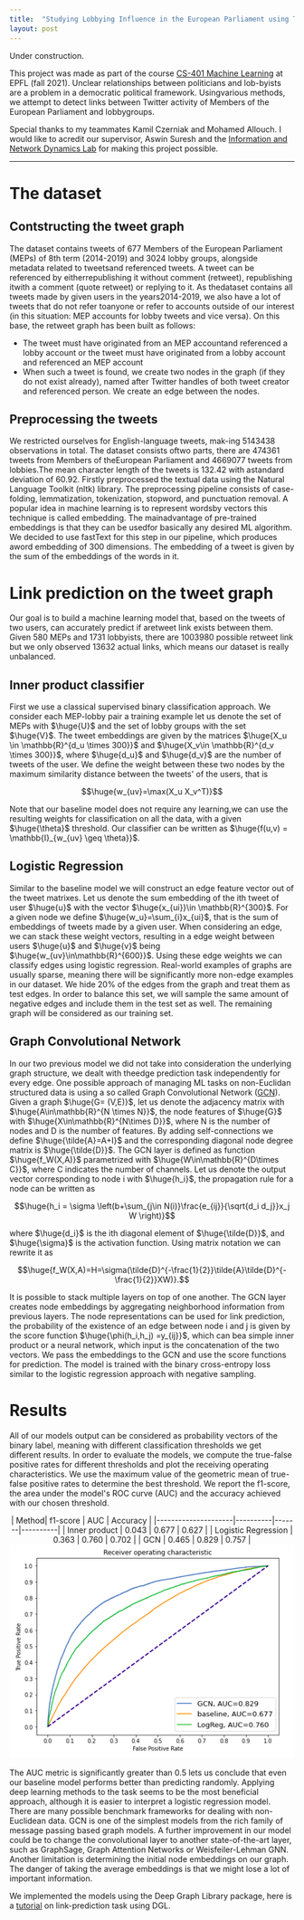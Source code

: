 ```yaml
---
title:  "Studying Lobbying Influence in the European Parliament using Twitter data"
layout: post
---
```


<style TYPE="text/css">
code.has-jax {font: inherit; font-size: 200%; background: inherit; border: inherit;}
</style>
<script type="text/x-mathjax-config">
MathJax.Hub.Config({
    tex2jax: {
        inlineMath: [['$','$'], ['\\(','\\)']],
         chtml: {
            scale: 1.3
        },
        svg: {
            scale: 1.3
        },
        skipTags: ['script', 'noscript', 'style', 'textarea', 'pre'] // removed 'code' entry
    }
});
MathJax.Hub.Queue(function() {
    var all = MathJax.Hub.getAllJax(), i;
    for(i = 0; i < all.length; i += 1) {
        all[i].SourceElement().parentNode.className += ' has-jax';
    }
});
</script>
<script type="text/javascript" src="https://cdnjs.cloudflare.com/ajax/libs/mathjax/2.7.4/MathJax.js?config=TeX-AMS_HTML-full"></script>
   


Under construction.

This project was made as part of the course [CS-401 Machine Learning](https://edu.epfl.ch/coursebook/en/machine-learning-CS-433) at EPFL (fall 2021). Unclear relationships between politicians and lob-byists are a problem in a democratic political framework. Usingvarious  methods,  we  attempt  to  detect  links  between  Twitter activity  of  Members  of  the  European  Parliament  and  lobbygroups. 

Special thanks to my teammates Kamil Czerniak and Mohamed Allouch. I would like to acredit our supervisor, Aswin Suresh and the [Information and Network Dynamics Lab](https://indy.epfl.ch/) for making this project possible.

---

# The dataset

## Contstructing the tweet graph

The   dataset   contains   tweets   of   677   Members   of   the European  Parliament  (MEPs)  of  8th  term  (2014-2019)  and 3024  lobby  groups,  alongside  metadata  related  to  tweetsand referenced tweets. A tweet can be referenced by eitherrepublishing  it  without  comment  (retweet),  republishing  itwith  a  comment  (quote  retweet)  or  replying  to  it.  As  thedataset contains all tweets made by given users in the years2014-2019, we also have a lot of tweets that do not refer toanyone  or  refer  to  accounts  outside  of  our  interest  (in  this situation:  MEP  accounts  for  lobby  tweets  and  vice  versa). On this base, the retweet graph has been built as follows:

- The tweet must have originated from an MEP accountand referenced a lobby account or the tweet must have originated  from  a  lobby  account  and  referenced  an MEP account
- When such a tweet is found, we create two nodes in the  graph  (if  they  do  not  exist  already),  named  after Twitter  handles  of  both  tweet  creator  and  referenced person. We create an edge between the nodes.

## Preprocessing the tweets

We restricted ourselves for English-language tweets, mak-ing  5143438  observations  in  total.  The  dataset  consists  oftwo  parts,  there  are  474361  tweets  from  Members  of  theEuropean  Parliament  and  4669077  tweets  from  lobbies.The  mean  character  length  of  the  tweets  is  132.42  with  astandard deviation of 60.92. Firstly preprocessed the textual data  using  the  Natural  Language  Toolkit  (nltk)  library. The preprocessing pipeline consists of case-folding, lemmatization,  tokenization,  stopword,  and  punctuation  removal. A  popular  idea  in  machine  learning  is  to  represent  wordsby  vectors  this  technique  is  called  embedding.  The  mainadvantage of pre-trained embeddings is that they can be usedfor basically any desired ML algorithm. We decided to use fastText for this step in our pipeline, which produces aword  embedding  of 300 dimensions.  The  embedding  of  a tweet is given by the sum of the embeddings of the words in it.


# Link prediction on the tweet graph
 
 Our goal is to build a machine learning model that, based on  the  tweets  of  two  users,  can  accurately  predict  if  aretweet link exists between them. Given 580 MEPs and 1731 lobbyists,  there  are  1003980  possible  retweet  link  but  we only observed 13632 actual links, which means our dataset is  really  unbalanced. 
 
 ## Inner product classifier
 First we use  a  classical  supervised  binary classification approach. We consider each MEP-lobby pair a training example let us denote the set of MEPs with $\huge{U}$ and the set of lobby groups with the set $\huge{V}$. The tweet embeddings are given by the matrices $\huge{X_u \in \mathbb{R}^{d_u \times 300}}$ and $\huge{X_v\in \mathbb{R}^{d_v \times 300}}$, where $\huge{d_u}$ and $\huge{d_v}$ are the number of tweets of the user. We define the weight between these two nodes by the maximum similarity distance between the tweets' of the users, that is 
   <center>
    $$\huge{w_{uv}=\max(X_u X_v^T)}$$
   </center>
 
Note that our baseline model does not require any learning,we can use the resulting weights for classification on all the data, with a given $\huge{\theta}$ threshold. Our classifier can be written as $\huge{f(u,v) = \mathbb{I}_{w_{uv} \geq \theta}}$.

## Logistic Regression
    
Similar  to  the  baseline  model  we  will  construct  an  edge feature  vector  out  of  the  tweet  matrixes.  Let  us  denote  the sum  embedding  of  the ith  tweet  of  user $\huge{u}$ with  the  vector $\huge{x_{ui}}\in \mathbb{R}^{300}$. For a given node we define $\huge{w_u}=\sum_{i}x_{ui}$, that  is  the  sum  of  embeddings  of  tweets  made  by  a  given user. When considering an edge, we can stack these weight vectors,  resulting  in  a  edge  weight  between  users $\huge{u}$ and $\huge{v}$ being $\huge{w_{uv}\in\mathbb{R}^{600}}$.  Using  these  edge  weights  we  can classify edges using logistic regression. Real-world examples of graphs are usually sparse, meaning  there  will  be  significantly  more  non-edge  examples  in our dataset. We hide 20% of  the  edges  from  the  graph  and  treat  them as  test  edges.  In  order  to  balance  this  set,  we  will  sample the same amount of negative edges and include them in the test set as well. The remaining graph will be considered as our  training  set.  
 
## Graph Convolutional Network
    
In  our  two  previous  model  we  did  not  take  into  consideration  the  underlying  graph  structure,  we  dealt  with  theedge  prediction  task  independently  for  every  edge.  One possible  approach  of  managing  ML  tasks  on  non-Euclidan structured  data  is  using  a  so  called  Graph  Convolutional Network ([GCN](https://tkipf.github.io/graph-convolutional-networks/)). Given  a  graph $\huge{G= (V,E)}$,  let  us  denote  the  adjacency matrix  with $\huge{A\in\mathbb{R}^{N \times N}}$,  the  node  features  of $\huge{G}$ with $\huge{X\in\mathbb{R}^{N\times D}}$,  where N is the number of nodes and D is  the  number  of features. By adding self-connections we define $\huge{\tilde{A}=A+I}$ and  the  corresponding  diagonal node degree  matrix  is $\huge{\tilde{D}}$.  The GCN  layer  is  defined  as  function $\huge{f_W(X,A)}$ parametrized with $\huge{W\in\mathbb{R}^{D\times C}}$,   where C indicates the   number of channels. Let us denote  the output vector corresponding to node i with $\huge{h_i}$, the propagation rule for a node can be written as
    
<center>
    $$\huge{h_i = \sigma \left(b+\sum_{j\in N(i)}\frac{e_{ij}}{\sqrt{d_i d_j}}x_j W  \right)}$$    
</center>
 
 where $\huge{d_i}$ is  the ith  diagonal  element  of  $\huge{\tilde{D}}$,  and $\huge{\sigma}$ is  the activation function. Using matrix notation we can rewrite it as 
    
<center>
    $$\huge{f_W(X,A)=H=\sigma(\tilde{D}^{-\frac{1}{2}}\tilde{A}\tilde{D}^{-\frac{1}{2}}XW)}.$$ 
</center>
    
It is possible to stack multiple layers on top of one another. The  GCN  layer  creates  node  embeddings  by  aggregating neighborhood  information  from  previous  layers.  The  node representations  can  be  used  for  link  prediction,  the  probability  of  the  existence  of  an  edge  between  node i and j is given  by  the  score  function $\huge{\phi(h_i,h_j) =y_{ij}}$,  which  can  bea  simple  inner product  or  a  neural  network,  which  input  is the concatenation of the two vectors. We pass the embeddings to the GCN and use the score functions for prediction. The model is trained with the binary cross-entropy loss similar to the logistic regression approach with negative sampling.

    
# Results
 
    
All of our models output can be considered as probability vectors of the binary label, meaning with different classification thresholds we get different results. In order to evaluate the models, we compute the true-false positive rates for different thresholds and plot the receiving operating characteristics. We use the maximum value of the geometric mean of true-false positive rates to determine the best threshold. We report the f1-score, the area under the model's ROC curve (AUC) and the accuracy achieved with our chosen threshold.

 
    
<center markdown="1">   
| Method| f1-score | AUC   | Accuracy |
|---------------------|----------|-------|----------|
| Inner product       | 0.043    | 0.677 | 0.627    |
| Logistic Regression | 0.363    | 0.760 | 0.702    |
| GCN                 | 0.465    | 0.829 | 0.757    | 
    <img src="../images/2021-12-23-twitter/roc2.png" alt='missing' />
</center> 
    
The  AUC  metric  is  significantly  greater  than  0.5  lets  us conclude that even our baseline model performs better than predicting randomly. Applying deep learning methods to the task  seems  to  be  the  most  beneficial  approach,  although  it is  easier  to  interpret  a  logistic  regression  model.  There  are many possible benchmark frameworks for dealing with non-Euclidean  data.  GCN  is  one  of  the  simplest  models  from the  rich  family  of  message  passing based  graph  models.  A further  improvement  in  our  model  could  be  to  change  the convolutional  layer  to  another  state-of-the-art  layer,  such as  GraphSage,  Graph  Attention  Networks  or  Weisfeiler-Lehman   GNN. Another  limitation  is  determining the  initial  node  embeddings  on  our  graph.  The  danger  of taking the average embeddings is that we might lose a lot of important information.
    
We implemented the models using the Deep Graph Library package, here is a [tutorial](https://docs.dgl.ai/en/0.6.x/guide/training-link.html) on link-prediction task using DGL.

